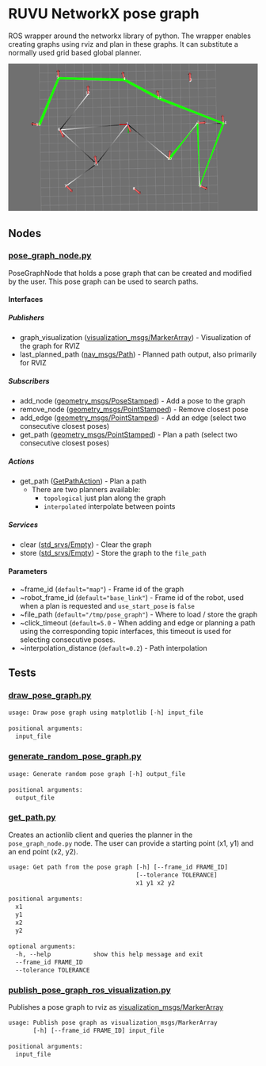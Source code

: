 # RUVU NetworkX pose graph

ROS wrapper around the networkx library of python. The wrapper enables creating graphs using rviz and plan in these graphs. It can substitute a normally used grid based global planner.

![Preview](doc/preview.png)

## Nodes

### [pose_graph_node.py](scripts/pose_graph_node.py)

PoseGraphNode that holds a pose graph that can be created and modified by the user. This pose graph can be used to search paths.

#### Interfaces

##### Publishers

- graph_visualization ([visualization_msgs/MarkerArray](http://docs.ros.org/api/visualization_msgs/html/msg/MarkerArray.html)) - Visualization of the graph for RVIZ
- last_planned_path ([nav_msgs/Path](http://docs.ros.org/api/nav_msgs/html/msg/Path.html)) - Planned path output, also primarily for RVIZ

##### Subscribers

- add_node ([geometry_msgs/PoseStamped](http://docs.ros.org/api/geometry_msgs/html/msg/PoseStamped.html)) - Add a pose to the graph
- remove_node ([geometry_msgs/PointStamped](http://docs.ros.org/api/geometry_msgs/html/msg/PointStamped.html)) - Remove closest pose
- add_edge ([geometry_msgs/PointStamped](http://docs.ros.org/api/geometry_msgs/html/msg/PointStamped.html)) - Add an edge (select two consecutive closest poses)
- get_path ([geometry_msgs/PointStamped](http://docs.ros.org/api/geometry_msgs/html/msg/PointStamped.html)) - Plan a path (select two consecutive closest poses)

##### Actions
- get_path ([GetPathAction](https://github.com/magazino/move_base_flex/blob/master/mbf_msgs/action/GetPath.action)) - Plan a path
  * There are two planners available:
    - `topological` just plan along the graph
    - `interpolated` interpolate between points

##### Services

- clear ([std_srvs/Empty](http://docs.ros.org/api/std_srvs/html/msg/Empty.html)) - Clear the graph
- store ([std_srvs/Empty](http://docs.ros.org/api/std_srvs/html/msg/Empty.html)) - Store the graph to the `file_path`

#### Parameters

- ~frame_id (`default="map"`) - Frame id of the graph
- ~robot_frame_id (`default="base_link"`) - Frame id of the robot, used when a plan is requested and `use_start_pose` is `false`
- ~file_path (`default="/tmp/pose_graph"`) - Where to load / store the graph
- ~click_timeout (`default=5.0` - When adding and edge or planning a path using the corresponding topic interfaces, this timeout is used for selecting consecutive poses.
- ~interpolation_distance (`default=0.2`) - Path interpolation

## Tests

### [draw_pose_graph.py](test/draw_pose_graph.py)
```
usage: Draw pose graph using matplotlib [-h] input_file

positional arguments:
  input_file
```

### [generate_random_pose_graph.py](test/generate_random_pose_graph.py)
```
usage: Generate random pose graph [-h] output_file

positional arguments:
  output_file
```

### [get_path.py](test/get_path.py)
Creates an actionlib client and queries the planner in the `pose_graph_node.py` node. The user can provide a starting point (x1, y1) and an end point (x2, y2).
```
usage: Get path from the pose graph [-h] [--frame_id FRAME_ID]
                                    [--tolerance TOLERANCE]
                                    x1 y1 x2 y2

positional arguments:
  x1
  y1
  x2
  y2

optional arguments:
  -h, --help            show this help message and exit
  --frame_id FRAME_ID
  --tolerance TOLERANCE
```

### [publish_pose_graph_ros_visualization.py](test/publish_pose_graph_ros_visualization.py)
Publishes a pose graph to rviz as [visualization_msgs/MarkerArray](http://docs.ros.org/api/visualization_msgs/html/msg/MarkerArray.html)
```
usage: Publish pose graph as visualization_msgs/MarkerArray
       [-h] [--frame_id FRAME_ID] input_file

positional arguments:
  input_file
```